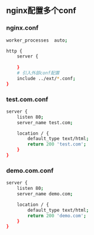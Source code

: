 ## nginx配置多个conf

### nginx.conf

```bash
worker_processes  auto;

http {
	server {
	
	}
	# 引入外部conf配置
	include ../ext/*.conf;
}
```



### test.com.conf

```sh
server {
	listen 80;
	server_name test.com;

	location / {
		default_type text/html;
		return 200 'test.com';
	}
}
```



### demo.com.conf

```sh
server {
	listen 80;
	server_name demo.com;

	location / {
		default_type text/html;
		return 200 'demo.com';
	}
}
```

